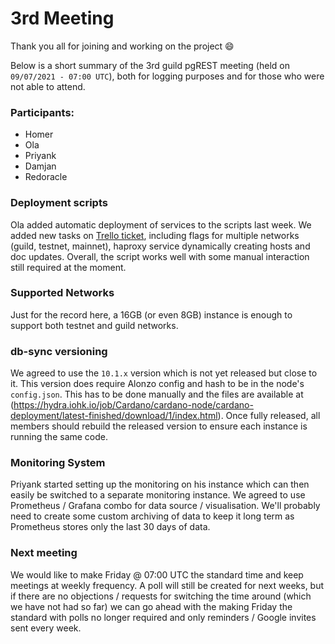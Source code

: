 # 3rd Meeting

Thank you all for joining and working on the project :smile:

Below is a short summary of the 3rd guild pgREST meeting (held on `09/07/2021 - 07:00 UTC`), both for logging purposes and for those who were not able to attend.

### Participants:

- Homer
- Ola
- Priyank
- Damjan
- Redoracle

### Deployment scripts

Ola added automatic deployment of services to the scripts last week. We added new tasks on [Trello ticket](https://trello.com/c/euQDYUce/20-enhancements-to-setup-script), including flags for multiple networks (guild, testnet, mainnet), haproxy service dynamically creating hosts and doc updates. Overall, the script works well with some manual interaction still required at the moment.

### Supported Networks

Just for the record here, a 16GB (or even 8GB) instance is enough to support both testnet and guild networks.

### db-sync versioning

We agreed to use the `10.1.x` version which is not yet released but close to it. This version does require Alonzo config and hash to be in the node's `config.json`. This has to be done manually and the files are available at (https://hydra.iohk.io/job/Cardano/cardano-node/cardano-deployment/latest-finished/download/1/index.html). Once fully released, all members should rebuild the released version to ensure each instance is running the same code.

### Monitoring System

Priyank started setting up the monitoring on his instance which can then easily be switched to a separate monitoring instance. We agreed to use Prometheus / Grafana combo for data source / visualisation. We'll probably need to create some custom archiving of data to keep it long term as Prometheus stores only the last 30 days of data.

### Next meeting

We would like to make Friday @ 07:00 UTC the standard time and keep meetings at weekly frequency. A poll will still be created for next weeks, but if there are no objections / requests for switching the time around (which we have not had so far) we can go ahead with the making Friday the standard with polls no longer required and only reminders / Google invites sent every week.
